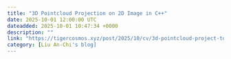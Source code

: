 ```yaml
---
title: "3D Pointcloud Projection on 2D Image in C++"
date: 2025-10-01 12:00:00 UTC
dateadded: 2025-10-01 10:47:34 +0000
description: ""
link: "https://tigercosmos.xyz/post/2025/10/cv/3d-pointcloud-project-to-2d-image/"
category: [Liu An-Chi's blog]
---
```


